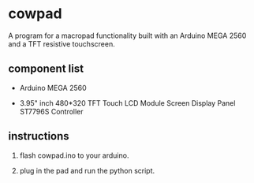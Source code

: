 # cowpad

A program for a macropad functionality built with an Arduino MEGA 2560 and a TFT resistive touchscreen.

## component list

- Arduino MEGA 2560
 
- 3.95" inch 480*320 TFT Touch LCD Module Screen Display Panel ST7796S Controller

## instructions

1. flash cowpad.ino to your arduino.

2. plug in the pad and run the python script.
